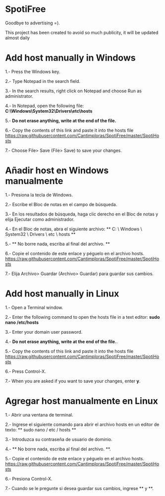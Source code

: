 # SpotiFree
 Goodbye to advertising =).
 
This project has been created to avoid so much publicity, it will be updated almost daily


# Add host manually in Windows

1.- Press the Windows key.

2.- Type Notepad in the search field.

3.- In the search results, right click on Notepad and choose Run as administrator.

4.- In Notepad, open the following file:
**C:\Windows\System32\Drivers\etc\hosts**

5.- **Do not erase anything, write at the end of the file.**

6.- Copy the contents of this link and paste it into the hosts file
https://raw.githubusercontent.com/Cantimploras/SpotiFree/master/SpotiHosts

7.- Choose File> Save (File> Save) to save your changes.


# Añadir host en Windows manualmente
1.- Presiona la tecla de Windows.

2.- Escribe el Bloc de notas en el campo de búsqueda.

3.- En los resultados de búsqueda, haga clic derecho en el Bloc de notas y elija Ejecutar como administrador.

4.- En el Bloc de notas, abra el siguiente archivo:
** C: \ Windows \ System32 \ Drivers \ etc \ hosts **

5.- ** No borre nada, escriba al final del archivo. **

6.- Copie el contenido de este enlace y péguelo en el archivo hosts.
https://raw.githubusercontent.com/Cantimploras/SpotiFree/master/SpotiHosts

7.- Elija Archivo> Guardar (Archivo> Guardar) para guardar sus cambios.




# Add host manually in Linux
1.- Open a Terminal window.

2.- Enter the following command to open the hosts file in a text editor:
**sudo nano /etc/hosts**

3.- Enter your domain user password.

4.- **Do not erase anything, write at the end of the file.**.

5.- Copy the contents of this link and paste it into the hosts file
https://raw.githubusercontent.com/Cantimploras/SpotiFree/master/SpotiHosts

6.- Press Control-X.

7.- When you are asked if you want to save your changes, enter **y**.


# Agregar host manualmente en Linux
1.- Abrir una ventana de terminal.

2.- Ingrese el siguiente comando para abrir el archivo hosts en un editor de texto:
** sudo nano / etc / hosts **

3.- Introduzca su contraseña de usuario de dominio.

4.- ** No borre nada, escriba al final del archivo. **.

5.- Copie el contenido de este enlace y péguelo en el archivo hosts.
https://raw.githubusercontent.com/Cantimploras/SpotiFree/master/SpotiHosts

6.- Presiona Control-X.

7.- Cuando se le pregunte si desea guardar sus cambios, ingrese ** y **.
